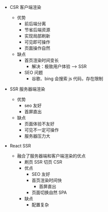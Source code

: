 - CSR 客户端渲染
    - 优势
        - 前后端分离
        - 节省后端资源
        - 实现局部刷新
        - 可见即可操作
        - 页面操作自然
    - 缺点
        - 首页渲染时间变长
            - 解决：极致用户体验  -->  SSR
        - SEO 问题
            - 谷歌、bing 会搜索 js 代码，存在限制

- SSR 服务器端渲染
    - 优势
        - seo 友好
        - 首屏直出
    - 缺点
        - 页面体验不友好
        - 可见不一定可操作
        - 服务器压力大

- React SSR

    - 融合了服务器端和客户端渲染的优点
        - 刷页 SSR 切页 CSR
        - 优点
            - SEO 友好
            - 首页渲染时间快
                - 首屏直出
            - 页面切换自然   SPA
        - 缺点
            - 配置复杂
